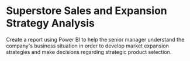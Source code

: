 # Superstore Sales and Expansion Strategy Analysis
Create a report using Power BI to help the senior manager understand the company's business situation in order to develop market expansion strategies and make decisions regarding strategic product selection.
